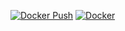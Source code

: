 [![Docker Push](https://github.com/dfoley84/Docker/actions/workflows/docker-publish.yml/badge.svg)](https://github.com/dfoley84/Docker/actions/workflows/docker-publish.yml)
[![Docker](https://github.com/dfoley84/Docker/actions/workflows/Jenkins-jnlp.yml/badge.svg)](https://github.com/dfoley84/Docker/actions/workflows/Jenkins-jnlp.yml)

